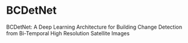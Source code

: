 # BCDetNet
BCDetNet: A Deep Learning Architecture for Building Change Detection from Bi-Temporal High Resolution Satellite Images
